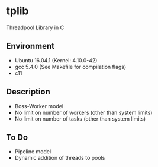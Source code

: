 # tplib
Threadpool Library in C

## Environment
* Ubuntu 16.04.1 (Kernel: 4.10.0-42)
* gcc 5.4.0 (See Makefile for compilation flags)
* c11

## Description
* Boss-Worker model
* No limit on number of workers (other than system limits)
* No limit on number of tasks (other than system limits)

## To Do
* Pipeline model
* Dynamic addition of threads to pools



